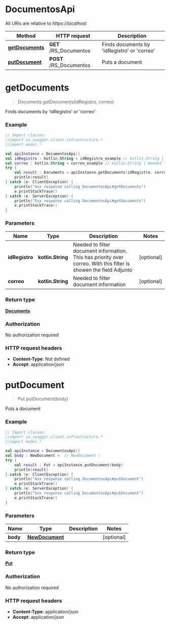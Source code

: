 # DocumentosApi

All URIs are relative to *https://localhost*

Method | HTTP request | Description
------------- | ------------- | -------------
[**getDocuments**](DocumentosApi.md#getDocuments) | **GET** /RS_Documentos | Finds documents by &#39;idRegistro&#39; or &#39;correo&#39;
[**putDocument**](DocumentosApi.md#putDocument) | **POST** /RS_Documentos | Puts a document


<a name="getDocuments"></a>
# **getDocuments**
> Documents getDocuments(idRegistro, correo)

Finds documents by &#39;idRegistro&#39; or &#39;correo&#39;



### Example
```kotlin
// Import classes:
//import io.swagger.client.infrastructure.*
//import model.*

val apiInstance = DocumentosApi()
val idRegistro : kotlin.String = idRegistro_example // kotlin.String | Needed to filter document information. This has priority over correo. With this filter is showen the field Adjunto
val correo : kotlin.String = correo_example // kotlin.String | Needed to filter document information
try {
    val result : Documents = apiInstance.getDocuments(idRegistro, correo)
    println(result)
} catch (e: ClientException) {
    println("4xx response calling DocumentosApi#getDocuments")
    e.printStackTrace()
} catch (e: ServerException) {
    println("5xx response calling DocumentosApi#getDocuments")
    e.printStackTrace()
}
```

### Parameters

Name | Type | Description  | Notes
------------- | ------------- | ------------- | -------------
 **idRegistro** | **kotlin.String**| Needed to filter document information. This has priority over correo. With this filter is showen the field Adjunto | [optional]
 **correo** | **kotlin.String**| Needed to filter document information | [optional]

### Return type

[**Documents**](Documents.md)

### Authorization

No authorization required

### HTTP request headers

 - **Content-Type**: Not defined
 - **Accept**: application/json

<a name="putDocument"></a>
# **putDocument**
> Put putDocument(body)

Puts a document



### Example
```kotlin
// Import classes:
//import io.swagger.client.infrastructure.*
//import model.*

val apiInstance = DocumentosApi()
val body : NewDocument =  // NewDocument | 
try {
    val result : Put = apiInstance.putDocument(body)
    println(result)
} catch (e: ClientException) {
    println("4xx response calling DocumentosApi#putDocument")
    e.printStackTrace()
} catch (e: ServerException) {
    println("5xx response calling DocumentosApi#putDocument")
    e.printStackTrace()
}
```

### Parameters

Name | Type | Description  | Notes
------------- | ------------- | ------------- | -------------
 **body** | [**NewDocument**](NewDocument.md)|  | [optional]

### Return type

[**Put**](Put.md)

### Authorization

No authorization required

### HTTP request headers

 - **Content-Type**: application/json
 - **Accept**: application/json

